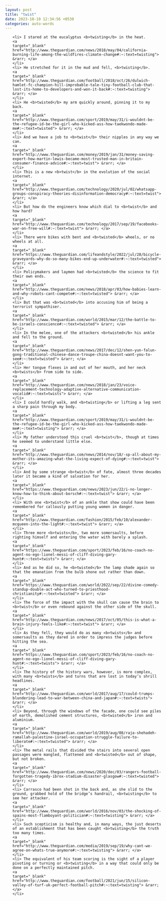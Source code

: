 ```yaml
---
layout: post
title: "twist"
date: 2023-10-10 12:34:56 +0530
categories: auto-words
---
```

<ol>

    <li> I stared at the eucalyptus <b>twisting</b> in the heat.
    <a 
    target="_blank" 
    href="http://www.theguardian.com/news/2018/may/04/california-burning-life-among-the-wildfires-climate-change#:~:text=twisting"> &rarr; </a>
    </li>
    <li> He stretched for it in the mud and fell, <b>twisting</b>.
    <a 
    target="_blank" 
    href="http://www.theguardian.com/football/2018/oct/26/dulwich-hamlet-fc-champion-hill-improbable-tale-tiny-football-club-that-lost-its-home-to-developers-and-won-it-back#:~:text=twisting"> &rarr; </a>
    </li>
    <li> He <b>twisted</b> my arm quickly around, pinning it to my back.
    <a 
    target="_blank" 
    href="http://www.theguardian.com/sport/2019/may/31/i-wouldnt-be-the-refugee-id-be-the-girl-who-kicked-ass-how-taekwondo-made-me#:~:text=twisted"> &rarr; </a>
    </li>
    <li> And we have a job to <b>twist</b> their nipples in any way we can.
    <a 
    target="_blank" 
    href="http://www.theguardian.com/money/2019/jan/31/money-saving-expert-how-martin-lewis-became-most-trusted-man-in-britain-consumer-finance-advice#:~:text=twist"> &rarr; </a>
    </li>
    <li> This is a new <b>twist</b> in the evolution of the social internet.
    <a 
    target="_blank" 
    href="http://www.theguardian.com/technology/2020/jul/02/whatsapp-groups-conspiracy-theories-disinformation-democracy#:~:text=twist"> &rarr; </a>
    </li>
    <li> But how do the engineers know which dial to <b>twist</b> and how hard?
    <a 
    target="_blank" 
    href="http://www.theguardian.com/technology/2017/sep/19/facebooks-war-on-free-will#:~:text=twist"> &rarr; </a>
    </li>
    <li> There were bikes with bent and <b>twisted</b> wheels, or no wheels at all.
    <a 
    target="_blank" 
    href="https://www.theguardian.com/lifeandstyle/2022/jul/28/bicycle-graveyards-why-do-so-many-bikes-end-up-underwater#:~:text=twisted"> &rarr; </a>
    </li>
    <li> Policymakers and laymen had <b>twisted</b> the science to fit their own ends.
    <a 
    target="_blank" 
    href="http://www.theguardian.com/news/2018/apr/03/how-babies-learn-and-why-robots-cant-compete#:~:text=twisted"> &rarr; </a>
    </li>
    <li> But that was <b>twisted</b> into accusing him of being a terrorist sympathiser.
    <a 
    target="_blank" 
    href="http://www.theguardian.com/world/2015/mar/12/the-battle-to-be-israels-conscience#:~:text=twisted"> &rarr; </a>
    </li>
    <li> In the melee, one of the attackers <b>twisted</b> his ankle and fell to the ground.
    <a 
    target="_blank" 
    href="http://www.theguardian.com/news/2017/dec/12/shen-yun-falun-gong-traditional-chinese-dance-troupe-china-doesnt-want-you-to-see#:~:text=twisted"> &rarr; </a>
    </li>
    <li> Her tongue flexes in and out of her mouth, and her neck <b>twists</b> from side to side.
    <a 
    target="_blank" 
    href="http://www.theguardian.com/news/2018/jan/23/voice-replacement-technology-adaptive-alternative-communication-vocalid#:~:text=twists"> &rarr; </a>
    </li>
    <li> I could hardly walk, and <b>twisting</b> or lifting a leg sent a sharp pain through my body.
    <a 
    target="_blank" 
    href="http://www.theguardian.com/sport/2019/may/31/i-wouldnt-be-the-refugee-id-be-the-girl-who-kicked-ass-how-taekwondo-made-me#:~:text=twisting"> &rarr; </a>
    </li>
    <li> My father understood this cruel <b>twist</b>, though at times he seemed to understand little else.
    <a 
    target="_blank" 
    href="http://www.theguardian.com/news/2014/nov/18/-sp-all-about-my-mother-its-amazing-what-the-living-expect-of-dying#:~:text=twist"> &rarr; </a>
    </li>
    <li> And by some strange <b>twist</b> of fate, almost three decades later it became a kind of salvation for her.
    <a 
    target="_blank" 
    href="https://www.theguardian.com/news/2023/jun/22/i-no-longer-know-how-to-think-about-borsch#:~:text=twist"> &rarr; </a>
    </li>
    <li> With one <b>twist</b> of an ankle that show could have been remembered for callously putting young women in danger.
    <a 
    target="_blank" 
    href="http://www.theguardian.com/fashion/2015/feb/10/alexander-mcqueen-into-the-light#:~:text=twist"> &rarr; </a>
    </li>
    <li> Three more <b>twists</b>, two more somersaults, before righting himself and entering the water with barely a splash.
    <a 
    target="_blank" 
    href="https://www.theguardian.com/sport/2023/feb/16/no-coach-no-agent-no-ego-lionel-messi-of-cliff-diving-gary-hunt#:~:text=twists"> &rarr; </a>
    </li>
    <li> And as he did so, he <b>twisted</b> the lamp shade again so that the emanation from the bulb shone out rather than down.
    <a 
    target="_blank" 
    href="https://www.theguardian.com/world/2022/sep/22/divine-comedy-standup-double-act-who-turned-to-priesthood-christianity#:~:text=twisted"> &rarr; </a>
    </li>
    <li> The force of the impact with the skull can cause the brain to <b>twist</b> or even rebound against the other side of the skull.
    <a 
    target="_blank" 
    href="http://www.theguardian.com/news/2017/oct/05/this-is-what-a-brain-injury-feels-like#:~:text=twist"> &rarr; </a>
    </li>
    <li> As they fell, they would do as many <b>twists</b> and somersaults as they dared in order to impress the judges before hitting the sea.
    <a 
    target="_blank" 
    href="https://www.theguardian.com/sport/2023/feb/16/no-coach-no-agent-no-ego-lionel-messi-of-cliff-diving-gary-hunt#:~:text=twists"> &rarr; </a>
    </li>
    <li> The history of the history wars, however, is more complex, with many <b>twists</b> and turns that are lost in today’s shrill headlines.
    <a 
    target="_blank" 
    href="http://www.theguardian.com/world/2017/aug/17/could-trumps-blundering-lead-to-war-between-china-and-japan#:~:text=twists"> &rarr; </a>
    </li>
    <li> Beyond, through the windows of the facade, one could see piles of earth, demolished cement structures, <b>twisted</b> iron and aluminium.
    <a 
    target="_blank" 
    href="http://www.theguardian.com/world/2019/aug/08/raja-shehadeh-ramallah-palestine-israel-occupation-struggle-failure-to-liberate#:~:text=twisted"> &rarr; </a>
    </li>
    <li> The metal rails that divided the stairs into several open passages were mangled, flattened and <b>twisted</b> out of shape, but not broken.
    <a 
    target="_blank" 
    href="http://www.theguardian.com/news/2020/dec/03/rangers-football-forgotten-tragedy-ibrox-stadium-disaster-glasgow#:~:text=twisted"> &rarr; </a>
    </li>
    <li> Carrasco had been shot in the back and, as she slid to the ground, grabbed hold of the bridge’s handrail, <b>twisting</b> to see her attacker.
    <a 
    target="_blank" 
    href="http://www.theguardian.com/world/2016/nov/03/the-shocking-of-spains-most-flamboyant-politician#:~:text=twisting"> &rarr; </a>
    </li>
    <li> Such scepticism is healthy and, in many ways, the just deserts of an establishment that has been caught <b>twisting</b> the truth too many times.
    <a 
    target="_blank" 
    href="http://www.theguardian.com/media/2019/sep/19/why-cant-we-agree-on-whats-true-anymore#:~:text=twisting"> &rarr; </a>
    </li>
    <li> The equivalent of his team scoring is the sight of a player pivoting or turning or <b>twisting</b> in a way that could only be done on a perfectly maintained pitch.
    <a 
    target="_blank" 
    href="http://www.theguardian.com/football/2021/jun/15/silicon-valley-of-turf-uk-perfect-football-pitch#:~:text=twisting"> &rarr; </a>
    </li>
